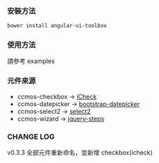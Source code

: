 ### 安裝方法
```sh
bower install angular-ui-toolbox
```

### 使用方法
請參考 examples

### 元件來源
- ccmos-checkbox -> 
[iCheck](https://github.com/fronteed/iCheck)
- ccmos-datepicker -> 
[bootstrap-datepicker](https://github.com/eternicode/bootstrap-datepicker)
- ccmos-select2 -> 
[select2](https://github.com/select2/select2)
- ccmos-wizard -> 
[jquery-steps](https://github.com/rstaib/jquery-steps)

### CHANGE LOG
v0.3.3 全部元件重新命名，並新增 checkbox(icheck)

